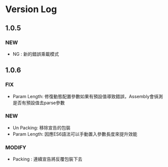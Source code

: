 # Version Log

## 1.0.5

### NEW

* NG : 新的錯誤乘載模式

## 1.0.6

### FIX

* Param Length: 修復動態配置參數如果有預設值導致錯誤，Assembly會偵測是否有預設值去parse參數

### NEW

* Un Packing: 移除宣告的包裝
* Param Length: 因應ES6語法可以手動置入參數長度來提升效能

### MODIFY

* Packing : 連續宣告將反覆包裝下去
